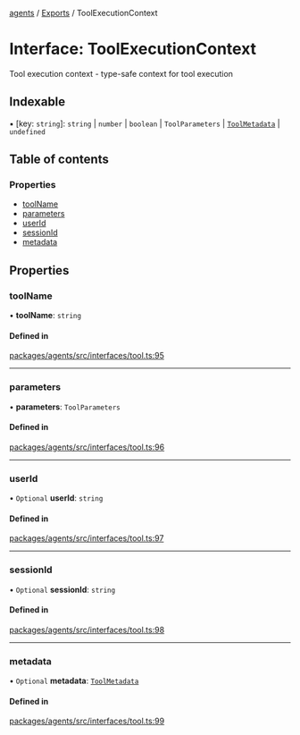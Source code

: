 <!-- 
 ⚠️  AUTO-GENERATED FILE - DO NOT EDIT MANUALLY
 This file is automatically generated by scripts/docs-generator.js
 To make changes, edit the source TypeScript files or update the generator script
-->

[agents](../../) / [Exports](../modules) / ToolExecutionContext

# Interface: ToolExecutionContext

Tool execution context - type-safe context for tool execution

## Indexable

▪ [key: `string`]: `string` \| `number` \| `boolean` \| `ToolParameters` \| [`ToolMetadata`](../modules#toolmetadata) \| `undefined`

## Table of contents

### Properties

- [toolName](ToolExecutionContext#toolname)
- [parameters](ToolExecutionContext#parameters)
- [userId](ToolExecutionContext#userid)
- [sessionId](ToolExecutionContext#sessionid)
- [metadata](ToolExecutionContext#metadata)

## Properties

### toolName

• **toolName**: `string`

#### Defined in

[packages/agents/src/interfaces/tool.ts:95](https://github.com/woojubb/robota/blob/d84cd2e1e6915e9f7e9aff8f9b06df02e55c139b/packages/agents/src/interfaces/tool.ts#L95)

___

### parameters

• **parameters**: `ToolParameters`

#### Defined in

[packages/agents/src/interfaces/tool.ts:96](https://github.com/woojubb/robota/blob/d84cd2e1e6915e9f7e9aff8f9b06df02e55c139b/packages/agents/src/interfaces/tool.ts#L96)

___

### userId

• `Optional` **userId**: `string`

#### Defined in

[packages/agents/src/interfaces/tool.ts:97](https://github.com/woojubb/robota/blob/d84cd2e1e6915e9f7e9aff8f9b06df02e55c139b/packages/agents/src/interfaces/tool.ts#L97)

___

### sessionId

• `Optional` **sessionId**: `string`

#### Defined in

[packages/agents/src/interfaces/tool.ts:98](https://github.com/woojubb/robota/blob/d84cd2e1e6915e9f7e9aff8f9b06df02e55c139b/packages/agents/src/interfaces/tool.ts#L98)

___

### metadata

• `Optional` **metadata**: [`ToolMetadata`](../modules#toolmetadata)

#### Defined in

[packages/agents/src/interfaces/tool.ts:99](https://github.com/woojubb/robota/blob/d84cd2e1e6915e9f7e9aff8f9b06df02e55c139b/packages/agents/src/interfaces/tool.ts#L99)

